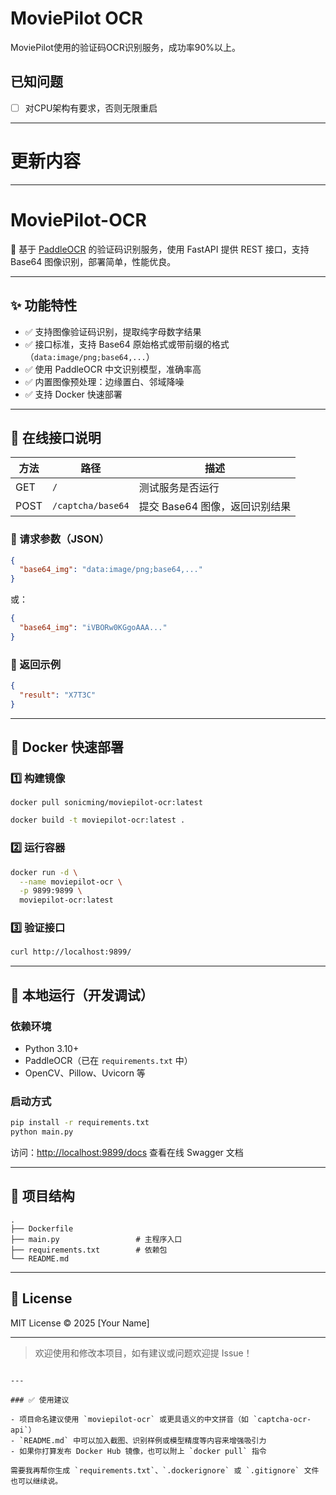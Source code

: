 # MoviePilot OCR

MoviePilot使用的验证码OCR识别服务，成功率90%以上。

## 已知问题
- [ ] 对CPU架构有要求，否则无限重启

---

# 更新内容


---



# MoviePilot-OCR

🎯 基于 [PaddleOCR](https://github.com/PaddlePaddle/PaddleOCR) 的验证码识别服务，使用 FastAPI 提供 REST 接口，支持 Base64 图像识别，部署简单，性能优良。

---

## ✨ 功能特性

- ✅ 支持图像验证码识别，提取纯字母数字结果
- ✅ 接口标准，支持 Base64 原始格式或带前缀的格式（`data:image/png;base64,...`）
- ✅ 使用 PaddleOCR 中文识别模型，准确率高
- ✅ 内置图像预处理：边缘置白、邻域降噪
- ✅ 支持 Docker 快速部署

---

## 🚀 在线接口说明

| 方法 | 路径              | 描述                 |
|------|-------------------|----------------------|
| GET  | `/`               | 测试服务是否运行         |
| POST | `/captcha/base64` | 提交 Base64 图像，返回识别结果 |

### 🔖 请求参数（JSON）

```json
{
  "base64_img": "data:image/png;base64,..."
}
````

或：

```json
{
  "base64_img": "iVBORw0KGgoAAA..."
}
```

### 🔖 返回示例

```json
{
  "result": "X7T3C"
}
```

---

## 🐳 Docker 快速部署

### 1️⃣ 构建镜像

```
docker pull sonicming/moviepilot-ocr:latest
```

```bash
docker build -t moviepilot-ocr:latest .
```

### 2️⃣ 运行容器

```bash
docker run -d \
  --name moviepilot-ocr \
  -p 9899:9899 \
  moviepilot-ocr:latest
```

### 3️⃣ 验证接口

```bash
curl http://localhost:9899/
```

---

## 🧱 本地运行（开发调试）

### 依赖环境

* Python 3.10+
* PaddleOCR（已在 `requirements.txt` 中）
* OpenCV、Pillow、Uvicorn 等

### 启动方式

```bash
pip install -r requirements.txt
python main.py
```

访问：[http://localhost:9899/docs](http://localhost:9899/docs) 查看在线 Swagger 文档

---

## 📁 项目结构

```
.
├── Dockerfile
├── main.py                 # 主程序入口
├── requirements.txt        # 依赖包
└── README.md
```

---

## 📄 License

MIT License © 2025 \[Your Name]

---

> 欢迎使用和修改本项目，如有建议或问题欢迎提 Issue！

```

---

### ✅ 使用建议

- 项目命名建议使用 `moviepilot-ocr` 或更具语义的中文拼音（如 `captcha-ocr-api`）
- `README.md` 中可以加入截图、识别样例或模型精度等内容来增强吸引力
- 如果你打算发布 Docker Hub 镜像，也可以附上 `docker pull` 指令

需要我再帮你生成 `requirements.txt`、`.dockerignore` 或 `.gitignore` 文件也可以继续说。


